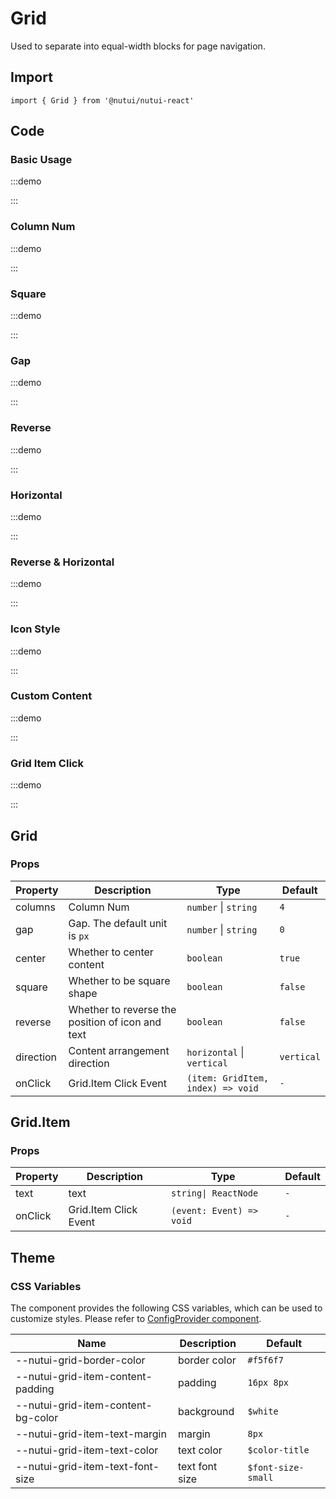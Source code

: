 # Grid

Used to separate into equal-width blocks for page navigation.

## Import

```tsx
import { Grid } from '@nutui/nutui-react'
```

## Code

### Basic Usage

:::demo

<CodeBlock src='h5/demo1.tsx'></CodeBlock>

:::

### Column Num

:::demo

<CodeBlock src='h5/demo2.tsx'></CodeBlock>

:::

### Square

:::demo

<CodeBlock src='h5/demo3.tsx'></CodeBlock>

:::

### Gap

:::demo

<CodeBlock src='h5/demo4.tsx'></CodeBlock>

:::

### Reverse

:::demo

<CodeBlock src='h5/demo5.tsx'></CodeBlock>

:::

### Horizontal

:::demo

<CodeBlock src='h5/demo6.tsx'></CodeBlock>

:::

### Reverse & Horizontal

:::demo

<CodeBlock src='h5/demo7.tsx'></CodeBlock>

:::

### Icon Style

:::demo

<CodeBlock src='h5/demo8.tsx'></CodeBlock>

:::

### Custom Content

:::demo

<CodeBlock src='h5/demo9.tsx'></CodeBlock>

:::

### Grid Item Click

:::demo

<CodeBlock src='h5/demo10.tsx'></CodeBlock>

:::

## Grid

### Props

| Property | Description | Type | Default |
| --- | --- | --- | --- |
| columns | Column Num | `number` \| `string` | `4` |
| gap | Gap. The default unit is `px` | `number` \| `string` | `0` |
| center | Whether to center content | `boolean` | `true` |
| square | Whether to be square shape | `boolean` | `false` |
| reverse | Whether to reverse the position of icon and text | `boolean` | `false` |
| direction | Content arrangement direction | `horizontal` \| `vertical` | `vertical` |
| onClick | Grid.Item Click Event | `(item: GridItem, index) => void` | `-` |

## Grid.Item

### Props

| Property | Description | Type | Default |
| --- | --- | --- | --- |
| text | text | `string\| ReactNode` | `-` |
| onClick | Grid.Item Click Event | `(event: Event) => void` | `-` |

## Theme

### CSS Variables

The component provides the following CSS variables, which can be used to customize styles. Please refer to [ConfigProvider component](#/en-US/component/configprovider).

| Name | Description | Default |
| --- | --- | --- |
| \--nutui-grid-border-color | border color | `#f5f6f7` |
| \--nutui-grid-item-content-padding | padding | `16px 8px` |
| \--nutui-grid-item-content-bg-color | background | `$white` |
| \--nutui-grid-item-text-margin | margin | `8px` |
| \--nutui-grid-item-text-color | text color | `$color-title` |
| \--nutui-grid-item-text-font-size | text font size | `$font-size-small` |
